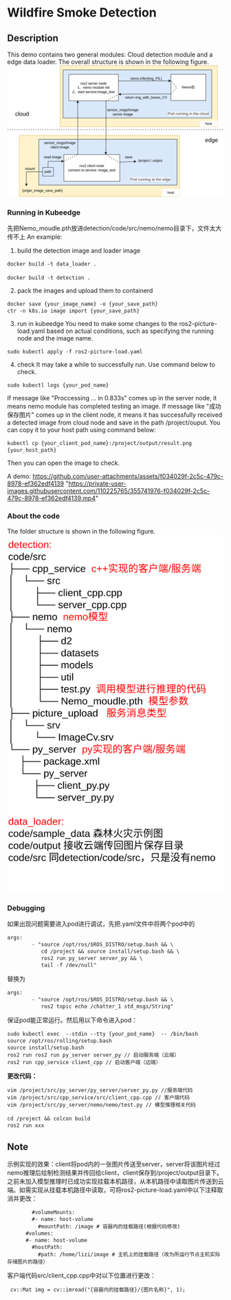 # Wildfire Smoke Detection

## Description 

This demo contains two general modules: Cloud detection module and a edge data loader.
The overall structure is shown in the following figure.
![Example Image](./overall_stru.png)

### Running in Kubeedge
先把Nemo_moudle.pth放进detection/code/src/nemo/nemo目录下，文件太大传不上
An example:
1. build the detection image and loader image
``` 
docker build -t data_loader .

docker build -t detection .
```  
2. pack the images and upload them to containerd
```
docker save {your_image_name} -o {your_save_path}
ctr -n k8s.io image import {your_save_path}
```
3. run in kubeedge
You need to make some changes to the ros2-picture-load.yaml based on actual conditions, such as specifying the running node and the image name.
```
sudo kubectl apply -f ros2-picture-load.yaml
```
4. check
It may take a while to successfully run. Use command below to check.
``` 
sudo kubectl logs {your_pod_name}
```
If message like "Proccessing ... in 0.833s" comes up in the server node, it means nemo module has completed testing an image.
If message like "成功保存图片" comes up in the client node, it means it has successfully received a detected image from cloud node and save in the path /project/ouput. You can copy it to your host path using command below:
```
kubectl cp {your_client_pod_name}:/project/output/result.png {your_host_path}
```
Then you can open the image to check.

A demo:
https://github.com/user-attachments/assets/f034029f-2c5c-479c-8978-ef362edf4139
"https://private-user-images.githubusercontent.com/110225765/355741976-f034029f-2c5c-479c-8978-ef362edf4139.mp4"

### About the code 

The folder structure is shown in the following figure.
![Example Image](./folder_stru.png)

### Debugging
如果出现问题需要进入pod进行调试，先把.yaml文件中将两个pod中的
```
args: 
        - "source /opt/ros/$ROS_DISTRO/setup.bash && \
           cd /project && source install/setup.bash && \
           ros2 run py_server server_py && \
           tail -f /dev/null"
```
替换为
```
args: 
        - "source /opt/ros/$ROS_DISTRO/setup.bash && \
           ros2 topic echo /chatter_1 std_msgs/String"
```
保证pod能正常运行。然后用以下命令进入pod：
```
sudo kubectl exec  --stdin --tty {your_pod_name}  -- /bin/bash
source /opt/ros/rolling/setup.bash 
source install/setup.bash
ros2 run ros2 run py_server server_py // 启动服务端（云端）
ros2 run cpp_service client_cpp // 启动客户端（边端）
```
**更改代码：**
```
vim /project/src/py_server/py_server/server_py.py //服务端代码
vim /project/src/cpp_service/src/client_cpp.cpp // 客户端代码
vim /project/src/py_server/nemo/nemo/test.py // 模型推理相关代码

cd /project && colcon build
ros2 run xxx
```
## Note
示例实现的效果：client将pod内的一张图片传送至server，server将该图片经过nemo推理后绘制检测结果并传回给client，client保存到/project/output目录下。
之前未加入模型推理时已成功实现挂载本机路径，从本机路径中读取图片传送到云端。如需实现从挂载本机路径中读取，可将ros2-picture-load.yaml中以下注释取消并更改：
```
        #volumeMounts:
        #- name: host-volume
          #mountPath: /image # 容器内的挂载路径(根据代码修改)
      #volumes:
      #- name: host-volume
        #hostPath:
          #path: /home/lizi/image # 主机上的挂载路径（改为所运行节点主机实际存储图片的路径）
```
客户端代码src/client_cpp.cpp中对以下位置进行更改：
```
 cv::Mat img = cv::imread("{容器内的挂载路径}/{图片名称}", 1);
 ```













